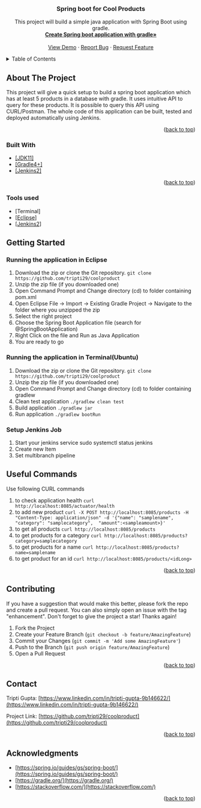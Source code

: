 <div id="top"></div>
<!--
*** Thanks for checking out the CoolProduct project. If you have a suggestion
*** that would make this better, please fork the repo and create a pull request
*** or simply open an issue with the tag "enhancement".
*** Don't forget to give the project a star!
*** Thanks again!
-->


<!-- PROJECT LINK -->
<br />
<div align="center">
  <a href="https://github.com/tripti29/coolproduct">
  </a>

<h3 align="center">Spring boot for Cool Products</h3>

  <p align="center">
    This project will build a simple java application with Spring Boot using gradle.
    <br />
    <a href="https://github.com/tripti29/coolproduct"><strong>Create Spring boot application with gradle»</strong></a>
    <br />
    <br />
    <a href="https://github.com/tripti29/coolproduct">View Demo</a>
    ·
    <a href="https://github.com/tripti29/coolproduct/issues">Report Bug</a>
    ·
    <a href="https://github.com/tripti29/coolproduct/issues">Request Feature</a>
  </p>
</div>



<!-- TABLE OF CONTENTS -->
<details>
  <summary>Table of Contents</summary>
  <ol>
    <li>
      <a href="#about-the-project">About The Project</a>
      <ul>
        <li><a href="#built-with">Built With</a></li>
        <li><a href="#Tools-used">Tools used</a></li>
      </ul>
    </li>
    <li>
      <a href="#getting-started">Getting Started</a>
      <ul>
        <li><a href="#Running-the-application-in-Eclipse">Running the application in Eclipse</a></li>
        <li><a href="#Running-the-application-in-Terminal(Ubuntu)">Running the application in Terminal(Ubuntu)</a></li>
        <li><a href="#Setup-Jenkins-Job">Setup Jenkins Job</a></li>
      </ul>
    </li>
    <li><a href="#Useful-Commands">Useful Commands</a></li>
    <li><a href="#contributing">Contributing</a></li>
    <li><a href="#contact">Contact</a></li>
    <li><a href="#acknowledgments">Acknowledgments</a></li>
  </ol>
</details>




<!-- ABOUT THE PROJECT -->
## About The Project

This project will give a quick setup to build a spring boot application which has at least 5 products
in a database with gradle. It uses intuitive API to query for these products. It is
possible to query this API using CURL/Postman. The whole code of this application can be built, tested and deployed automatically using Jenkins.

<p align="right">(<a href="#top">back to top</a>)</p>



### Built With

* [[JDK11]][JDK-url]
* [[Gradle4+]][Gradle-url]
* [[Jenkins2]][Jenkins-url]

<p align="right">(<a href="#top">back to top</a>)</p>

### Tools used
* [Terminal]
* [[Eclipse]][Eclipse-url]
* [[Jenkins2]][Jenkins-url]


<!-- GETTING STARTED -->
## Getting Started

### Running the application in Eclipse

1. Download the zip or clone the Git repository.
	`git clone https://github.com/tripti29/coolproduct`
2. Unzip the zip file (if you downloaded one)
3. Open Command Prompt and Change directory (cd) to folder containing pom.xml
4. Open Eclipse
	File -> Import -> Existing Gradle Project -> Navigate to the folder where you unzipped the zip
5. Select the right project
6. Choose the Spring Boot Application file (search for @SpringBootApplication)
7. Right Click on the file and Run as Java Application
8. You are ready to go

### Running the application in Terminal(Ubuntu)

1. Download the zip or clone the Git repository.
	`git clone https://github.com/tripti29/coolproduct`
2. Unzip the zip file (if you downloaded one)
3. Open Command Prompt and Change directory (cd) to folder containing gradlew
4. Clean test application 
	`./gradlew clean test`
4. Build application 
	`./gradlew jar`
4. Run application 
	`./gradlew bootRun`


### Setup Jenkins Job

1. Start your jenkins service
	sudo systemctl status jenkins
2. Create new Item
3. Set multibranch pipeline


<!-- USAGE EXAMPLES -->
## Useful Commands

Use following CURL commands
1. to check application health
	`curl http://localhost:8085/actuator/health`
2. to add new product
	`curl -X POST http://localhost:8085/products -H "Content-Type: application/json" -d '{"name": "samplename", "category": "samplecategory",  "amount":<sampleamount>}'`
3. to get all products
	`curl http://localhost:8085/products`
4. to get products for a category
	`curl http://localhost:8085/products?category=samplecategory`
5. to get products for a name
	`curl http://localhost:8085/products?name=samplename`
6. to get product for an id
	`curl http://localhost:8085/products/<idLong>`

<p align="right">(<a href="#top">back to top</a>)</p>



<!-- CONTRIBUTING -->
## Contributing

If you have a suggestion that would make this better, please fork the repo and create a pull request. You can also simply open an issue with the tag "enhancement".
Don't forget to give the project a star! Thanks again!

1. Fork the Project
2. Create your Feature Branch (`git checkout -b feature/AmazingFeature`)
3. Commit your Changes (`git commit -m 'Add some AmazingFeature'`)
4. Push to the Branch (`git push origin feature/AmazingFeature`)
5. Open a Pull Request

<p align="right">(<a href="#top">back to top</a>)</p>


<!-- CONTACT -->
## Contact

Tripti Gupta: [https://www.linkedin.com/in/tripti-gupta-9b146622/](https://www.linkedin.com/in/tripti-gupta-9b146622/)

Project Link: [https://github.com/tripti29/coolproduct](https://github.com/tripti29/coolproduct)

<p align="right">(<a href="#top">back to top</a>)</p>



<!-- ACKNOWLEDGMENTS -->
## Acknowledgments

* [https://spring.io/guides/gs/spring-boot/](https://spring.io/guides/gs/spring-boot/)
* [https://gradle.org/](https://gradle.org/)
* [https://stackoverflow.com/](https://stackoverflow.com/)


<p align="right">(<a href="#top">back to top</a>)</p>



<!-- MARKDOWN LINKS -->
[JDK-url]: https://www.oracle.com/java/technologies/downloads/archive/
[Gradle-url]: https://gradle.org/install/
[Jenkins-url]: https://www.jenkins.io/download/
[Eclipse-url]: https://www.eclipse.org/downloads/